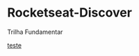 # Rocketseat-Discover
 Trilha Fundamentar


[teste](https://hiagosilvaanjos.github.io/Rocketseat-Discover/CSS/estudando-css/index.html)